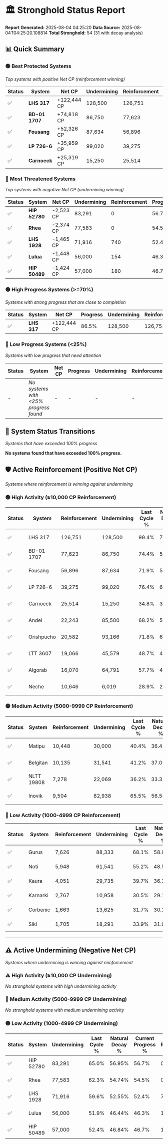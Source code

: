# 🏛️ Stronghold Status Report

**Report Generated:** 2025-08-04 04:25:20
**Data Source:** 2025-08-04T04:25:20.108814
**Total Stronghold:** 54 (31 with decay analysis)

## 📊 Quick Summary

### 🟢 **Best Protected Systems**
*Top systems with positive Net CP (reinforcement winning)*

| Status | System | Net CP | Undermining | Reinforcement | Progress |
|--------|--------|--------|-------------|---------------|----------|
| ✅ | **LHS 317** | +122,444 CP | 128,500 | 126,751 | 86.5% |
| ✅ | **BD-01 1707** | +74,818 CP | 86,750 | 77,623 | 65.7% |
| ✅ | **Fousang** | +52,326 CP | 87,634 | 56,896 | 63.1% |
| ✅ | **LP 726-6** | +35,959 CP | 99,020 | 39,275 | 66.5% |
| ✅ | **Carnoeck** | +25,319 CP | 15,250 | 25,514 | 33.3% |

### 🔴 **Most Threatened Systems**
*Top systems with negative Net CP (undermining winning)*

| Status | System | Net CP | Undermining | Reinforcement | Progress |
|--------|--------|--------|-------------|---------------|----------|
| ✅ | **HIP 52780** | -2,523 CP | 83,291 | 0 | 56.7% |
| ✅ | **Rhea** | -2,374 CP | 77,583 | 0 | 54.5% |
| ✅ | **LHS 1928** | -1,465 CP | 71,916 | 740 | 52.4% |
| ✅ | **Lulua** | -1,448 CP | 56,000 | 154 | 46.3% |
| ✅ | **HIP 50489** | -1,424 CP | 57,000 | 180 | 46.7% |

### 🟢 **High Progress Systems (>=70%)**
*Systems with strong progress that are close to completion*

| Status | System | Net CP | Progress | Undermining | Reinforcement |
|--------|--------|--------|----------|-------------|---------------|
| ✅ | **LHS 317** | +122,444 CP | 86.5% | 128,500 | 126,751 |

### 🔴 **Low Progress Systems (<25%)**
*Systems with low progress that need attention*

| Status | System | Net CP | Progress | Undermining | Reinforcement |
|--------|--------|--------|----------|-------------|---------------|
| - | *No systems with <25% progress found* | - | - | - | - |
## 🔄 System Status Transitions
*Systems that have exceeded 100% progress*

**No systems found that have exceeded 100% progress.**

## 🛡️ Active Reinforcement (Positive Net CP)
*Systems where reinforcement is winning against undermining*

### 🟢 High Activity (≥10,000 CP Reinforcement)

| Status | System | Reinforcement | Undermining | Last Cycle % | Natural Decay % | Current Progress % | Current CP | Net CP | Activity |
|--------|--------|---------------|-------------|--------------|-----------------|-------------------|------------|--------|----------|
| ✅ | LHS 317 | 126,751 | 128,500 | 99.4% | 74.26% | 86.5% | 865,000 | +122,444 | 🟢 High Reinforcement |
| ✅ | BD-01 1707 | 77,623 | 86,750 | 74.4% | 58.22% | 65.7% | 657,000 | +74,818 | 🟢 High Reinforcement |
| ✅ | Fousang | 56,896 | 87,634 | 71.9% | 57.87% | 63.1% | 631,000 | +52,326 | 🟢 High Reinforcement |
| ✅ | LP 726-6 | 39,275 | 99,020 | 76.4% | 62.90% | 66.5% | 665,000 | +35,959 | 🟢 High Reinforcement |
| ✅ | Carnoeck | 25,514 | 15,250 | 34.8% | 30.77% | 33.3% | 332,999 | +25,319 | 🟢 High Reinforcement |
| ✅ | Andel | 22,243 | 85,500 | 68.2% | 57.75% | 59.7% | 597,000 | +19,510 | 🟢 High Reinforcement |
| ✅ | Orishpucho | 20,582 | 93,166 | 71.8% | 60.73% | 62.5% | 625,000 | +17,672 | 🟢 High Reinforcement |
| ✅ | LTT 3607 | 19,066 | 45,579 | 48.7% | 42.34% | 44.1% | 441,000 | +17,587 | 🟢 High Reinforcement |
| ✅ | Algorab | 16,070 | 64,791 | 57.7% | 49.79% | 51.2% | 512,000 | +14,078 | 🟢 High Reinforcement |
| ✅ | Neche | 10,646 | 6,019 | 28.9% | 27.22% | 28.3% | 283,000 | +10,782 | 🟢 High Reinforcement |

### 🟡 Medium Activity (5000-9999 CP Reinforcement)

| Status | System | Reinforcement | Undermining | Last Cycle % | Natural Decay % | Current Progress % | Current CP | Net CP | Activity |
|--------|--------|---------------|-------------|--------------|-----------------|-------------------|------------|--------|----------|
| ✅ | Matipu | 10,448 | 30,000 | 40.4% | 36.43% | 37.4% | 374,000 | +9,710 | 🟡 Medium Reinforcement |
| ✅ | Belgitan | 10,135 | 31,541 | 41.2% | 37.06% | 38.0% | 380,000 | +9,431 | 🟡 Medium Reinforcement |
| ✅ | NLTT 19808 | 7,278 | 22,069 | 36.2% | 33.33% | 34.0% | 340,000 | +6,695 | 🟡 Medium Reinforcement |
| ✅ | Inovik | 9,504 | 82,938 | 65.5% | 56.56% | 57.2% | 572,000 | +6,359 | 🟡 Medium Reinforcement |

### 🔴 Low Activity (1000-4999 CP Reinforcement)

| Status | System | Reinforcement | Undermining | Last Cycle % | Natural Decay % | Current Progress % | Current CP | Net CP | Activity |
|--------|--------|---------------|-------------|--------------|-----------------|-------------------|------------|--------|----------|
| ✅ | Gurus | 7,626 | 88,333 | 68.1% | 58.82% | 59.3% | 593,000 | +4,758 | 🔵 Low Reinforcement |
| ✅ | Noti | 5,948 | 61,541 | 55.2% | 48.58% | 49.0% | 490,000 | +4,171 | 🔵 Low Reinforcement |
| ✅ | Kaura | 4,051 | 29,735 | 39.7% | 36.36% | 36.7% | 367,000 | +3,404 | 🔵 Low Reinforcement |
| ✅ | Karnarki | 2,767 | 10,958 | 30.5% | 29.13% | 29.4% | 294,000 | +2,742 | 🔵 Low Reinforcement |
| ✅ | Corbenic | 1,663 | 13,625 | 31.7% | 30.15% | 30.3% | 303,000 | +1,533 | 🔵 Low Reinforcement |
| ✅ | Siki | 1,705 | 18,291 | 33.9% | 31.96% | 32.1% | 321,000 | +1,448 | 🔵 Low Reinforcement |


---

## ⚠️ Active Undermining (Negative Net CP)
*Systems where undermining is winning against reinforcement*

### ⚠️ High Activity (≥10,000 CP Undermining)

*No stronghold systems with high undermining activity*

### 🔶 Medium Activity (5000-9999 CP Undermining)

*No stronghold systems with medium undermining activity*

### 🟡 Low Activity (1000-4999 CP Undermining)

| Status | System | Undermining | Last Cycle % | Natural Decay % | Current Progress % | Reinforcement | Current CP | Net CP | Activity |
|--------|--------|-------------|--------------|-----------------|-------------------|---------------|------------|--------|----------|
| ✅ | HIP 52780 | 83,291 | 65.0% | 56.95% | 56.7% | 0 | 567,000 | -2,523 | 🟡 Low Undermining |
| ✅ | Rhea | 77,583 | 62.3% | 54.74% | 54.5% | 0 | 545,000 | -2,374 | 🟡 Low Undermining |
| ✅ | LHS 1928 | 71,916 | 59.6% | 52.55% | 52.4% | 740 | 524,000 | -1,465 | 🟡 Low Undermining |
| ✅ | Lulua | 56,000 | 51.9% | 46.44% | 46.3% | 154 | 462,999 | -1,448 | 🟡 Low Undermining |
| ✅ | HIP 50489 | 57,000 | 52.4% | 46.84% | 46.7% | 180 | 467,000 | -1,424 | 🟡 Low Undermining |
